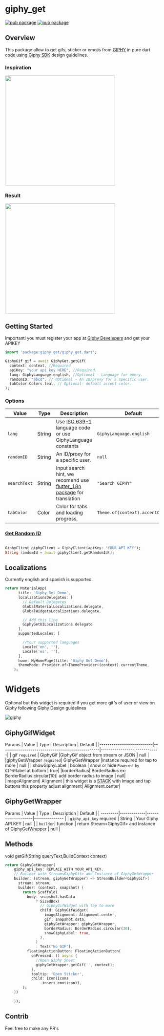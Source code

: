 # giphy_get

[![pub package](https://img.shields.io/badge/pub-v3.0.0-orange)](https://pub.dev/packages/giphy_get)
[![pub package](https://img.shields.io/badge/platform-flutter-blue.svg)](https://github.com/bazospa)


## Overview
This package allow to get gifs, sticker or emojis from [GIPHY](https://www.giphy.com/) in pure dart code using [Giphy SDK](https://developers.giphy.com/docs/sdk) design guidelines.


### Inspiration
<img src="https://developers.giphy.com/branch/master/static/sdk-header@3x-bac7eb3abd9c3fa0e4454aceb0257a18.gif" width="360" />


### Result
<img src="https://raw.githubusercontent.com/bazookon/giphy_get/gifwidget/example/assets/demo/giphy_get_widget.gif" width="360" />



## Getting Started

Important! you must register your app at [Giphy Develepers](https://developers.giphy.com/dashboard/) and get your APIKEY


```dart 
import 'package:giphy_get/giphy_get.dart';

GiphyGif gif = await GiphyGet.getGif(
  context: context, //Required
  apiKey: "your api key HERE", //Required.
  lang: GiphyLanguage.english, //Optional - Language for query.
  randomID: "abcd", // Optional - An ID/proxy for a specific user. 
  tabColor:Colors.teal, // Optional- default accent color.
);
```

### Options

| Value   | Type    |    Description                |   Default      |
| ---------|-------------|--------------------|--------------- |
| `lang` | String | Use [ISO 639-1](https://en.wikipedia.org/wiki/ISO_639-1) language code or use GiphyLanguage constants | `GiphyLanguage.english` | 
| `randomID` | String | An ID/proxy for a specific user.  |  `null`  | 
| `searchText` | String | Input search hint, we recomend use [flutter_18n package](https://pub.dev/packages/flutter_i18n) for translation   |  `"Search GIPHY"`  | 
| `tabColor` | Color | Color for tabs and loading progress,    |  `Theme.of(context).accentColor`  | 

### [Get Random ID](https://developers.giphy.com/docs/api/endpoint#random-id)
```dart

GiphyClient giphyClient = GiphyClient(apiKey: "YOUR API KEY");
String randomId = await giphyClient.getRandomId();

```

## Localizations
Currently english and spanish is supported.
```dart
return MaterialApp(
      title: 'Giphy Get Demo',
      localizationsDelegates: [
        // Default Delegates 
        GlobalMaterialLocalizations.delegate,
        GlobalWidgetsLocalizations.delegate,

        // Add this line 
        GiphyGetUILocalizations.delegate
      ],
      supportedLocales: [

        //Your supported languages
        Locale('en', ''),
        Locale('es', ''),
      ],
      home: MyHomePage(title: 'Giphy Get Demo'),
      themeMode: Provider.of<ThemeProvider>(context).currentTheme,
    );


```


# Widgets


Optional but this widget is required if you get more gif's of user or view on Giphy following Giphy Design guidelines  




![giphy](https://developers.giphy.com/branch/master/static/attribution@2x-d66dd0ec49c03f6ba401354859bfca13.png)

## GiphyGifWidget
Params
| Value                     | Type                                             |    Description  |   Default  |
|---------------------------|--------------------------------------------------|-----------------|------------|
| gif `required`            | GiphyGif                |GiphyGif object from stream or JSON  | null            |       
|giphyGetWrapper `required`| GiphyGetWrapper |instance required for tap to more | null |
| showGiphyLabel | boolean | show or hide `Powered by GIPHY`label at bottom | true|
|borderRadius| BorderRadius  ex: BorderRadius.circular(10)| add border radius to image | null|
|imageAlignment| Alignment | this widget is a [STACK](https://api.flutter.dev/flutter/widgets/Stack-class.html) with Image and tap buttons this property adjust alignment| Alignment.center|


## GiphyGetWrapper

Params
| Value   | Type    |    Description                |   Default      |
| ---------|-------------|--------------------|--------------- |
| `giphy_api_key` required | String | Your Giphy API KEY | null | 
| `builder`| function | return  Stream\<GiphyGif\> and Instance of  GiphyGetWrapper  | null |

## Methods
void getGif(String queryText,BuildContext context)

```dart
return GiphyGetWrapper(
    giphy_api_key: REPLACE_WITH YOUR_API_KEY, 
    // Builder with Stream<GiphyGif> and Instance of GiphyGetWrapper
    builder: (stream, giphyGetWrapper) => StreamBuilder<GiphyGif>(
      stream: stream,
      builder: (context, snapshot) {
        return Scaffold(
          body: snapshot.hasData
              ? SizedBox(
                // GiphyGifWidget with tap to more
                child: GiphyGifWidget(
                  imageAlignment: Alignment.center,
                  gif: snapshot.data,
                  giphyGetWrapper: giphyGetWrapper,
                  borderRadius: BorderRadius.circular(30),
                  showGiphyLabel: true,
                ),
              )
              : Text("No GIF"),
          floatingActionButton: FloatingActionButton(
            onPressed: () async {
              //Open Giphy Sheet
              giphyGetWrapper.getGif('', context);
            },
            tooltip: 'Open Sticker',
            child: Icon(Icons
                .insert_emoticon)),
        );
    })
      
    });

```


## Contrib
Feel free to make any PR's
